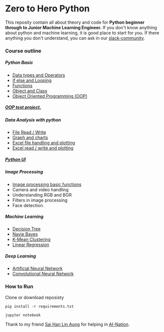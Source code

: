 # Zero to Hero Python

This reposity contain all about theory and code for **Python beginner through to Junior Machine Learning Engineer.** If you don't know anything about python and machine learning, it is good place to start for you.  If there anything you don't understand, you can ask in our [slack-community](https://join.slack.com/t/ainationworkspace/shared_invite/zt-1brzb95r9-PMLgxtoFNFVCDCQy9DDgkw).


### Course outline

##### Python Basic

- [Data types and Operators](https://github.com/tharhtetsan/zero_2_hero_python/blob/7a6f6ae7e337cf5df786ff90e7c796cc3cbcb34a/1_Python_Basic/1_DataType_Ifelse_And_Looping.ipynb)
- [If else and Looping](https://github.com/tharhtetsan/zero_2_hero_python/blob/7a6f6ae7e337cf5df786ff90e7c796cc3cbcb34a/1_Python_Basic/1_DataType_Ifelse_And_Looping.ipynb)
- [Functions](https://github.com/tharhtetsan/zero_2_hero_python/blob/7a6f6ae7e337cf5df786ff90e7c796cc3cbcb34a/1_Python_Basic/2_FunctionAndClasss.ipynb)
- [Object and Class](https://github.com/tharhtetsan/zero_2_hero_python/blob/7a6f6ae7e337cf5df786ff90e7c796cc3cbcb34a/1_Python_Basic/4_OOP.ipynb)
- [Object Oriented Programming (OOP)](https://github.com/tharhtetsan/zero_2_hero_python/blob/7a6f6ae7e337cf5df786ff90e7c796cc3cbcb34a/1_Python_Basic/3_ObjectAndClass_with_OOP.ipynb)

##### [OOP test project.](https://github.com/tharhtetsan/zero_2_hero_python/tree/main/2_Python_OOP/oop_py)

##### Data Analysis with python

- [File Read / Write](https://github.com/tharhtetsan/zero_2_hero_python/blob/7a6f6ae7e337cf5df786ff90e7c796cc3cbcb34a/3_Data_Analysis_with_Python/1_file_read_write.ipynb)
- [Graph and charts](https://github.com/tharhtetsan/zero_2_hero_python/blob/7a6f6ae7e337cf5df786ff90e7c796cc3cbcb34a/3_Data_Analysis_with_Python/2_graph%20and%20charts.ipynb)
- [Excel file handling and plotting](https://github.com/tharhtetsan/zero_2_hero_python/blob/7a6f6ae7e337cf5df786ff90e7c796cc3cbcb34a/3_Data_Analysis_with_Python/3_excel_and_plotting.ipynb)
- [Excel read / write and plotting](https://github.com/tharhtetsan/zero_2_hero_python/blob/7a6f6ae7e337cf5df786ff90e7c796cc3cbcb34a/3_Data_Analysis_with_Python/4_excel_csv_readWrite_and_plotting.ipynb)

##### [Python UI](https://github.com/tharhtetsan/zero_2_hero_python/tree/main/4_Python%20UI/pos_sample/add_item)

##### Image Processing

- [Image processing basic functions](https://github.com/tharhtetsan/zero_2_hero_python/blob/7a6f6ae7e337cf5df786ff90e7c796cc3cbcb34a/5_Image%20Processing/Image%20processing%20%20basic%20functions.ipynb)
- Camera and video handling
- Understanding RGB and BGR
- Filters in image processing
- Face detection.

##### Machine Learning

- [Decision Tree](https://github.com/tharhtetsan/zero_2_hero_python/tree/main/6_Machine_Learning/Decision%20Tree)
- [Navie Bayes](https://github.com/tharhtetsan/zero_2_hero_python/tree/main/6_Machine_Learning/Naive-Bayes-Classifier)
- [K-Mean Clustering](https://github.com/tharhtetsan/zero_2_hero_python/tree/main/6_Machine_Learning/K-Mean%20Clustering)
- [Linear Regression](https://github.com/tharhtetsan/zero_2_hero_python/tree/main/6_Machine_Learning/Linear%20Regression)

##### Deep Learning

- [Artificial Neural Network](https://github.com/tharhtetsan/zero_2_hero_python/tree/main/7_Deep_Learning/ANN)
- [Convolutional Neural Network](https://github.com/tharhtetsan/zero_2_hero_python/tree/main/7_Deep_Learning/CNN)






### How to Run

Clone or download reposisty 

`pip install -r requirements.txt`

`jupyter notebook`



Thank to my friend [Sai Han Lin Aung](https://github.com/hanlinag) for helping in [AI-Nation](https://www.facebook.com/ainationmm).
